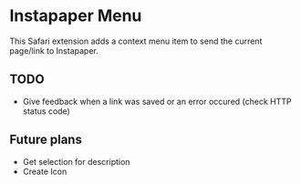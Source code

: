 # Instapaper Menu
This Safari extension adds a context menu item to send the current page/link to Instapaper.

## TODO
- Give feedback when a link was saved or an error occured (check HTTP status code)

## Future plans
- Get selection for description
- Create Icon